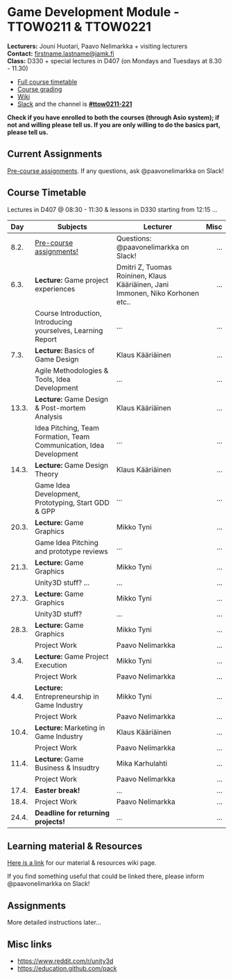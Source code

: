 # Game Development Module - TTOW0211 & TTOW0221

**Lecturers:** Jouni Huotari, Paavo Nelimarkka + visiting lecturers  
**Contact:** firstname.lastname@jamk.fi  
**Class:** D330 + special lectures in D407 (on Mondays and Tuesdays at 8.30 - 11.30)  

- [Full course timetable](https://docs.google.com/spreadsheets/d/1ShNeOn9NxLJRXbAWSBZQAN_UrCkyc1bE3_25_HNp-ao/edit?usp=sharing)
- [Course grading]()
- [Wiki](https://github.com/JAMK-IT/TTOW0211-221-game-development/wiki)
- [Slack](https://jamk-it.slack.com) and the channel is **[#ttow0211-221](https://jamk-it.slack.com/messages/ttow0211-221/)**

**Check if you have enrolled to both the courses (through Asio system); if not and willing please tell us. If you are only willing to do the basics part, please tell us.**

## Current Assignments

[Pre-course assignments](https://github.com/JAMK-IT/TTOW0211-221-game-development/wiki/pre-course-assignments). If any questions, ask @paavonelimarkka on Slack!

## Course Timetable

Lectures in D407 @ 08:30 - 11:30 & lessons in D330 starting from 12:15 ...

| Day | Subjects | Lecturer | Misc |
|:--------|----------|------|----:|
| 8.2. | [Pre-course assignments!](https://github.com/JAMK-IT/TTOW0211-221-game-development/wiki/pre-course-assignments) | Questions: @paavonelimarkka on Slack! | ... |
| 6.3. | **Lecture:** Game project experiences | Dmitri Z, Tuomas Roininen, Klaus Kääriäinen, Jani Immonen, Niko Korhonen etc.. | ... |
|      | Course Introduction, Introducing yourselves, Learning Report  | ... | ... |
| 7.3. | **Lecture:** Basics of Game Design | Klaus Kääriäinen | ... |
|      | Agile Methodologies & Tools, Idea Development | ... | ... |
| 13.3. | **Lecture:** Game Design & Post-mortem Analysis | Klaus Kääriäinen | ... |
|       | Idea Pitching, Team Formation, Team Communication, Idea Development | ... | ... |
| 14.3. | **Lecture:** Game Design Theory | Klaus Kääriäinen | ... |
|       | Game Idea Development, Prototyping, Start GDD & GPP | ... | ... |
| 20.3. | **Lecture:** Game Graphics | Mikko Tyni | ... |
|       | Game Idea Pitching and prototype reviews | ... | ... |
| 21.3. | **Lecture:** Game Graphics | Mikko Tyni | ... |
|       | Unity3D stuff? ... | ... | ... |
| 27.3. | **Lecture:** Game Graphics | Mikko Tyni | ... |
|       | Unity3D stuff? | ... | ... |
| 28.3. | **Lecture:** Game Graphics | Mikko Tyni | ... |
|       | Project Work | Paavo Nelimarkka | ... |
| 3.4. | **Lecture:** Game Project Execution | Mikko Tyni | ... |
|      | Project Work | Paavo Nelimarkka | ... |
| 4.4. | **Lecture:** Entrepreneurship in Game Industry | Mikko Tyni | ... |
|      | Project Work | Paavo Nelimarkka | ... |
| 10.4. | **Lecture:** Marketing in Game Industry | Klaus Kääriäinen | ... |
|       | Project Work | Paavo Nelimarkka | ... |
| 11.4. | **Lecture:** Game Business & Insudtry | Mika Karhulahti | ... |
|       | Project Work | Paavo Nelimarkka | ... |
| 17.4. | **Easter break!** | ... | ... |
| 18.4. | Project Work | Paavo Nelimarkka | ... |
| 24.4. | **Deadline for returning projects!** | ... | ... |

## Learning material & Resources

[Here is a link](https://github.com/JAMK-IT/TTOW0211-221-game-development/wiki/material) for our material & resources wiki page. 

If you find something useful that could be linked there, please inform @paavonelimarkka on Slack!

## Assignments

More detailed instructions later...

## Misc links

- https://www.reddit.com/r/unity3d
- https://education.github.com/pack

